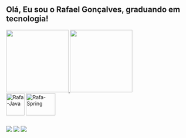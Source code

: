## Olá, Eu sou o Rafael Gonçalves, graduando em tecnologia!

<div>
  <a href="https://github.com/rafagfran/github-readme-stats">
    <img height="170em" src="https://github-readme-stats.vercel.app/api?username=rafagfran&theme=tokyonight&show_icons=true&include_all_commits=true&count_private=false"/>
    <img height="170em" src="https://github-readme-stats.vercel.app/api/top-langs/?username=rafagfran&layout=compact&theme=tokyonight&size_weight=0.5&count_weight=0.5" />
  </a>
</div>

<div>
  <img align="center" alt="Rafa-Java" height="60" width="50" src="https://cdn.jsdelivr.net/gh/devicons/devicon/icons/java/java-original.svg" />
  <img align="center" alt="Rafa-Spring" height="60" width="80" src="https://cdn.jsdelivr.net/gh/devicons/devicon/icons/spring/spring-original-wordmark.svg" />
</div>

##

<div> 
  <a href="https://instagram.com/rafael.gfc" target="_blank"><img src="https://img.shields.io/badge/-Instagram-%23E4405F?style=for-the-badge&logo=instagram&logoColor=white" target="_blank"></a>
  <a href = "rafagfra@hotmail.com"><img src="https://img.shields.io/badge/-Gmail-%23333?style=for-the-badge&logo=gmail&logoColor=white" target="_blank"></a>
  <a href=https://www.linkedin.com/in/rafael-g-francisco-90a886210/ target="_blank"><img src="https://img.shields.io/badge/-LinkedIn-%230077B5?style=for-the-badge&logo=linkedin&logoColor=white" target="_blank"></a> 
</div>


